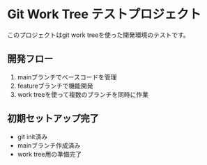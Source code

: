 # Git Work Tree テストプロジェクト

このプロジェクトはgit work treeを使った開発環境のテストです。

## 開発フロー

1. mainブランチでベースコードを管理
2. featureブランチで機能開発
3. work treeを使って複数のブランチを同時に作業

## 初期セットアップ完了

- git init済み
- mainブランチ作成済み
- work tree用の準備完了
